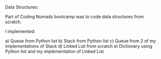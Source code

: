 Data Structures:

Part of Coding Nomads bootcamp was to code data structures from scratch.

I implemented:

a) Queue from Python list
b) Stack from Python list
c) Queue from 2 of my implementations of Stack
d) Linked List from scratch
e) Dictionary using Python list and my implementation of Linked List
